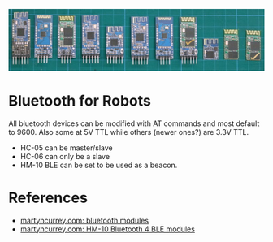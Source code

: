 ![](bluetooth-banner.jpg)

# Bluetooth for Robots

All bluetooth devices can be modified with AT commands and most default to 9600. Also 
some at 5V TTL while others (newer ones?) are 3.3V TTL.

- HC-05 can be master/slave
- HC-06 can only be a slave
- HM-10 BLE can be set to be used as a beacon.

# References

- [martyncurrey.com: bluetooth modules](http://www.martyncurrey.com/bluetooth-modules/#HC-05-ZG-B23090W)
- [martyncurrey.com: HM-10 Bluetooth 4 BLE modules](http://www.martyncurrey.com/hm-10-bluetooth-4ble-modules/)
